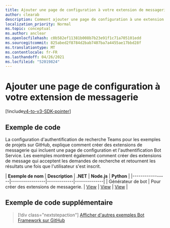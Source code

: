 ```yaml
---
title: Ajouter une page de configuration à votre extension de messagerie
author: clearab
description: Comment ajouter une page de configuration à une extension de messagerie
localization_priority: Normal
ms.topic: conceptual
ms.author: anclear
ms.openlocfilehash: c0b582ef11381b008b7b23e91f1c71a705101edd
ms.sourcegitcommit: 825abed2f8784d2bab7407ba7a4455ae17bbd28f
ms.translationtype: MT
ms.contentlocale: fr-FR
ms.lasthandoff: 04/26/2021
ms.locfileid: "52019824"
---
```

# <a name="add-a-configuration-page-to-your-messaging-extension"></a>Ajouter une page de configuration à votre extension de messagerie

[!include[v4-to-v3-SDK-pointer](~/includes/v4-to-v3-pointer-me.md)]

## <a name="code-sample"></a>Exemple de code

La configuration d'authentification de recherche Teams pour les exemples de projets sur GitHub, explique comment créer des extensions de messagerie qui incluent une page de configuration et l'authentification Bot Service. Les exemples montrent également comment créer des extensions de message qui acceptent les demandes de recherche et retournent les résultats une fois que l'utilisateur s'est inscrit.

| **Exemple de nom** | **Description** | **.NET** | **Node.js** | **Python** |
|-----------------|-----------------|-------------|--------------|
| Générateur de bot | Pour créer des extensions de messagerie. | [View](https://github.com/microsoft/BotBuilder-Samples/tree/master/samples/csharp_dotnetcore/52.teams-messaging-extensions-search-auth-config) | [View](https://github.com/microsoft/BotBuilder-Samples/tree/master/samples/javascript_nodejs/52.teams-messaging-extensions-search-auth-config) | [View]( https://github.com/microsoft/BotBuilder-Samples/tree/main/samples/python/50.teams-messaging-extension-search) |

## <a name="additional-code-sample"></a>Exemple de code supplémentaire

> [!div class="nextstepaction"]
> [Afficher d'autres exemples Bot Framework sur GitHub](https://github.com/microsoft/BotBuilder-Samples)
